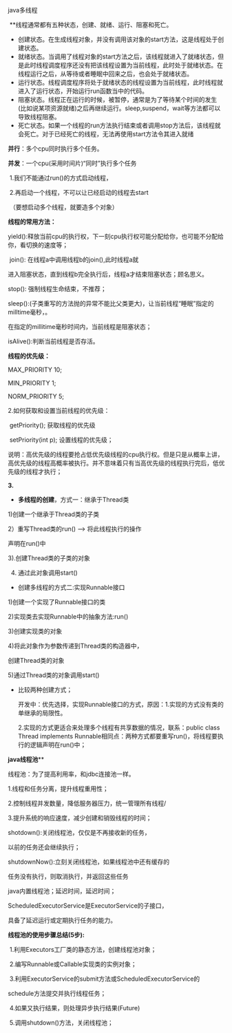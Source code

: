 java多线程

​	**线程通常都有五种状态，创建、就绪、运行、阻塞和死亡。

- 创建状态。在生成线程对象，并没有调用该对象的start方法，这是线程处于创建状态。
- 就绪状态。当调用了线程对象的start方法之后，该线程就进入了就绪状态，但是此时线程调度程序还没有把该线程设置为当前线程，此时处于就绪状态。在线程运行之后，从等待或者睡眠中回来之后，也会处于就绪状态。
- 运行状态。线程调度程序将处于就绪状态的线程设置为当前线程，此时线程就进入了运行状态，开始运行run函数当中的代码。
- 阻塞状态。线程正在运行的时候，被暂停，通常是为了等待某个时间的发生(比如说某项资源就绪)之后再继续运行。sleep,suspend，wait等方法都可以导致线程阻塞。
- 死亡状态。如果一个线程的run方法执行结束或者调用stop方法后，该线程就会死亡。对于已经死亡的线程，无法再使用start方法令其进入就绪 　　



**并行**：多个cpu同时执行多个任务。

**并发**：一个cpu(采用时间片)“同时”执行多个任务

​		1.我们不能通过run()的方式启动线程，

​		 2.再启动一个线程，不可以让已经启动的线程去start

​			（要想启动多个线程，就要造多个对象）



**线程的常用方法：**

​	yield():释放当前cpu的执行权，下一刻cpu执行权可能分配给你，也可能不分配给你，看切换的速度等；

​	join(): 在线程a中调用线程b的join(),此时线程a就

进入阻塞状态，直到线程b完全执行后，线程a才结束阻塞状态；顾名思义。

  stop(): 强制线程生命结束，不推荐；	

  sleep():(子类重写的方法抛的异常不能比父类更大)，让当前线程“睡眠”指定的milltime毫秒，。

在指定的millitime毫秒时间内，当前线程是阻塞状态；

 isAlive():判断当前线程是否存活。



**线程的优先级：**

MAX_PRIORITY  10;

MIN_PRIORITY	1;

NORM_PRIORITY	5;

2.如何获取和设置当前线程的优先级：

​	getPriority();	获取线程的优先级

​	setPriority(int p);	设置线程的优先级；

说明：高优先级的线程要抢占低优先级线程的cpu执行权。但是只是从概率上讲，高优先级的线程高概率被执行。并不意味着只有当高优先级的线程执行完后，低优先级的线程才执行；

**3.**

- **多线程的创建**，方式一：继承于Thread类

1)创建一个继承于Thread类的子类

2）重写Thread类的run() --> 将此线程执行的操作

声明在run()中

3).创建Thread类的子类的对象

4) 通过此对象调用start()



- 创建多线程的方式二:实现Runnable接口	

1)创建一个实现了Runnable接口的类

2)实现类去实现Runnable中的抽象方法:run()

3)创建实现类的对象

4)将此对象作为参数传递到Thread类的构造器中，

创建Thread类的对象

5)通过Thread类的对象调用start()



- 比较两种创建方式；

  开发中：优先选择，实现Runnable接口的方式，原因：1.实现的方式没有类的单继承的局限性。

  2.实现的方式更适合来处理多个线程有共享数据的情况，联系：public class Thread implements Runnable相同点：两种方式都要重写run()，将线程要执行的逻辑声明在run()中；



**java线程池****

线程池：为了提高利用率，和jdbc连接池一样。

1.线程和任务分离，提升线程重用性；

2.控制线程并发数量，降低服务器压力，统一管理所有线程/

3.提升系统的响应速度，减少创建和销毁线程的时间；



shotdown():关闭线程池，仅仅是不再接收新的任务，

以前的任务还会继续执行；

shutdownNow():立刻关闭线程池，如果线程池中还有缓存的

任务没有执行，则取消执行，并返回这些任务

java内置线程池；延迟时间，延迟时间； 



ScheduledExecutorService是ExecutorService的子接口，

具备了延迟运行或定期执行任务的能力。



**线程池的使用步骤总结(5步):**

​	1.利用Executors工厂类的静态方法，创建线程池对象；

​	2.编写Runnable或Callable实现类的实例对象；

​	3.利用ExecutorService的submit方法或ScheduledExecutorService的

schedule方法提交并执行线程任务；

​	4.如果又执行结果，则处理异步执行结果(Future)

​	5.调用shutdown()方法，关闭线程池；